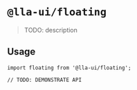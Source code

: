 # `@lla-ui/floating`

> TODO: description

## Usage

```
import floating from '@lla-ui/floating';

// TODO: DEMONSTRATE API
```
